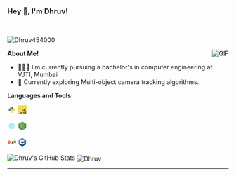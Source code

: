 <h3 title="hehehe"> Hey 👋, I'm Dhruv!</h3>
<br />

  
  <p align="left"> <img src="https://komarev.com/ghpvc/?username=Dhruv454000" alt="Dhruv454000" /> </p>

  <img align="right" alt="GIF" src="https://i.pinimg.com/originals/e4/26/70/e426702edf874b181aced1e2fa5c6cde.gif" />

**About Me!**

- 👨🏽‍💻 I’m currently pursuing a bachelor's in computer engineering at VJTI, Mumbai
- 🤔 Currently exploring Multi-object camera tracking algorithms.


**Languages and Tools:**  


<code><img height="20" src="https://raw.githubusercontent.com/github/explore/80688e429a7d4ef2fca1e82350fe8e3517d3494d/topics/python/python.png"></code>
<code><img height="20" src="https://raw.githubusercontent.com/github/explore/80688e429a7d4ef2fca1e82350fe8e3517d3494d/topics/javascript/javascript.png"></code>

<code><img height="20" src="https://raw.githubusercontent.com/github/explore/80688e429a7d4ef2fca1e82350fe8e3517d3494d/topics/react/react.png"></code>
<code><img height="20" src="https://raw.githubusercontent.com/github/explore/80688e429a7d4ef2fca1e82350fe8e3517d3494d/topics/nodejs/nodejs.png"></code>

<code><img height="20" src="https://raw.githubusercontent.com/github/explore/80688e429a7d4ef2fca1e82350fe8e3517d3494d/topics/git/git.png"></code>
<code><img height="20" src="https://raw.githubusercontent.com/github/explore/80688e429a7d4ef2fca1e82350fe8e3517d3494d/topics/cpp/cpp.png"></code>

<img src="https://github-readme-stats.vercel.app/api?username=Dhruv454000&show_icons=true&hide_border=true&count_private=true&theme=shades-of-purple&icon_color=fad000" alt="Dhruv's GitHub Stats">
<img align="center" src="https://github-readme-streak-stats.herokuapp.com/?user=Dhruv454000&count_private=true&theme=radical" alt="Dhruv" />
<!-- <img align="center" width=500 src="https://github-readme-stats.vercel.app/api/top-langs/?username=Dhruv454000&count_private=true&theme=radical" alt="Dhruv" /> -->

----
